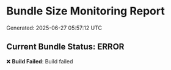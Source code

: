 
# Bundle Size Monitoring Report
Generated: 2025-06-27 05:57:12 UTC

## Current Bundle Status: ERROR

❌ **Build Failed**: Build failed

